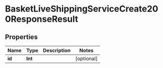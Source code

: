 

# BasketLiveShippingServiceCreate200ResponseResult


## Properties

Name | Type | Description | Notes
------------ | ------------- | ------------- | -------------
**id** | **Int** |  |  [optional]



